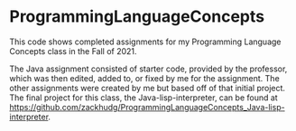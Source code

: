 # ProgrammingLanguageConcepts

This code shows completed assignments for my Programming Language Concepts class in the Fall of 2021.

The Java assignment consisted of starter code, provided by the professor, which was then edited, added to, or fixed by me for the assignment. The other assignments were created by me but based off of that initial project. The final project for this class, the Java-lisp-interpreter, can be found at https://github.com/zackhudg/ProgrammingLanguageConcepts_Java-lisp-interpreter.
